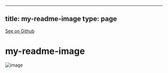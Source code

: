 
---
title: my-readme-image
type: page
---

[See on Github](https://github.com/jakeroggenbuck/my-readme-image/)

# my-readme-image

![image](out.png)
